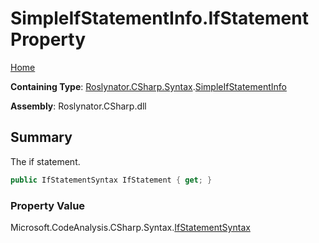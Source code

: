 <a name="_Top"></a>

# SimpleIfStatementInfo\.IfStatement Property

[Home](../../../../../README.md#_Top)

**Containing Type**: [Roslynator.CSharp.Syntax](../../README.md#_Top)\.[SimpleIfStatementInfo](../README.md#_Top)

**Assembly**: Roslynator\.CSharp\.dll

## Summary

The if statement\.

```csharp
public IfStatementSyntax IfStatement { get; }
```

### Property Value

Microsoft\.CodeAnalysis\.CSharp\.Syntax\.[IfStatementSyntax](https://docs.microsoft.com/en-us/dotnet/api/microsoft.codeanalysis.csharp.syntax.ifstatementsyntax)

